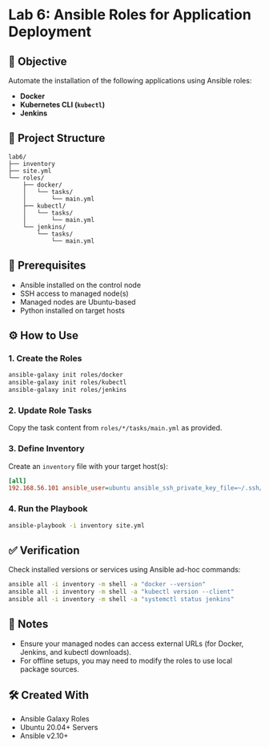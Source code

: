 # Lab 6: Ansible Roles for Application Deployment

## 🎯 Objective

Automate the installation of the following applications using Ansible roles:

- **Docker**
- **Kubernetes CLI (`kubectl`)**
- **Jenkins**

## 📁 Project Structure

```
lab6/
├── inventory
├── site.yml
└── roles/
    ├── docker/
    │   └── tasks/
    │       └── main.yml
    ├── kubectl/
    │   └── tasks/
    │       └── main.yml
    └── jenkins/
        └── tasks/
            └── main.yml
```

## 🧪 Prerequisites

- Ansible installed on the control node
- SSH access to managed node(s)
- Managed nodes are Ubuntu-based
- Python installed on target hosts

## ⚙️ How to Use

### 1. Create the Roles

```bash
ansible-galaxy init roles/docker
ansible-galaxy init roles/kubectl
ansible-galaxy init roles/jenkins
```

### 2. Update Role Tasks

Copy the task content from `roles/*/tasks/main.yml` as provided.

### 3. Define Inventory

Create an `inventory` file with your target host(s):

```ini
[all]
192.168.56.101 ansible_user=ubuntu ansible_ssh_private_key_file=~/.ssh/id_rsa
```

### 4. Run the Playbook

```bash
ansible-playbook -i inventory site.yml
```

## ✅ Verification

Check installed versions or services using Ansible ad-hoc commands:

```bash
ansible all -i inventory -m shell -a "docker --version"
ansible all -i inventory -m shell -a "kubectl version --client"
ansible all -i inventory -m shell -a "systemctl status jenkins"
```

## 📌 Notes

- Ensure your managed nodes can access external URLs (for Docker, Jenkins, and kubectl downloads).
- For offline setups, you may need to modify the roles to use local package sources.

## 🛠 Created With

- Ansible Galaxy Roles
- Ubuntu 20.04+ Servers
- Ansible v2.10+
